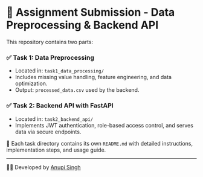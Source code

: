 # 🔧 Assignment Submission - Data Preprocessing & Backend API

This repository contains two parts:

### ✅ Task 1: Data Preprocessing
- Located in: `task1_data_processing/`
- Includes missing value handling, feature engineering, and data optimization.
- Output: `processed_data.csv` used by the backend.

### ✅ Task 2: Backend API with FastAPI
- Located in: `task2_backend_api/`
- Implements JWT authentication, role-based access control, and serves data via secure endpoints.

📂 Each task directory contains its own `README.md` with detailed instructions, implementation steps, and usage guide.

---

👨‍💻 Developed by [Anupi Singh](https://www.linkedin.com/in/anupi-singh-164798215/)
